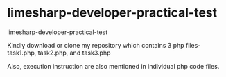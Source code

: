 # limesharp-developer-practical-test
limesharp-developer-practical-test

Kindly download or clone my repository which contains 3 php files-
task1.php, 
task2.php, and
task3.php

Also, execution instruction are also mentioned in individual php code files.

